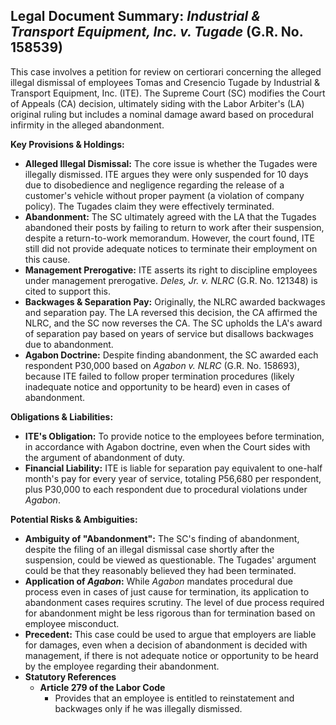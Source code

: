 ## Legal Document Summary: *Industrial & Transport Equipment, Inc. v. Tugade* (G.R. No. 158539)

This case involves a petition for review on certiorari concerning the alleged illegal dismissal of employees Tomas and Cresencio Tugade by Industrial & Transport Equipment, Inc. (ITE). The Supreme Court (SC) modifies the Court of Appeals (CA) decision, ultimately siding with the Labor Arbiter's (LA) original ruling but includes a nominal damage award based on procedural infirmity in the alleged abandonment.

**Key Provisions & Holdings:**

*   **Alleged Illegal Dismissal:** The core issue is whether the Tugades were illegally dismissed. ITE argues they were only suspended for 10 days due to disobedience and negligence regarding the release of a customer's vehicle without proper payment (a violation of company policy). The Tugades claim they were effectively terminated.
*   **Abandonment:** The SC ultimately agreed with the LA that the Tugades abandoned their posts by failing to return to work after their suspension, despite a return-to-work memorandum. However, the court found, ITE still did not provide adequate notices to terminate their employment on this cause.
*   **Management Prerogative:** ITE asserts its right to discipline employees under management prerogative. *Deles, Jr. v. NLRC* (G.R. No. 121348) is cited to support this.
*   **Backwages & Separation Pay:** Originally, the NLRC awarded backwages and separation pay. The LA reversed this decision, the CA affirmed the NLRC, and the SC now reverses the CA. The SC upholds the LA's award of separation pay based on years of service but disallows backwages due to abandonment.
*   **Agabon Doctrine:** Despite finding abandonment, the SC awarded each respondent P30,000 based on *Agabon v. NLRC* (G.R. No. 158693), because ITE failed to follow proper termination procedures (likely inadequate notice and opportunity to be heard) even in cases of abandonment.

**Obligations & Liabilities:**

*   **ITE's Obligation:** To provide notice to the employees before termination, in accordance with Agabon doctrine, even when the Court sides with the argument of abandonment of duty.
*   **Financial Liability:** ITE is liable for separation pay equivalent to one-half month's pay for every year of service, totaling P56,680 per respondent, plus P30,000 to each respondent due to procedural violations under *Agabon*.

**Potential Risks & Ambiguities:**

*   **Ambiguity of "Abandonment":** The SC's finding of abandonment, despite the filing of an illegal dismissal case shortly after the suspension, could be viewed as questionable. The Tugades' argument could be that they reasonably believed they had been terminated.
*   **Application of *Agabon*:** While *Agabon* mandates procedural due process even in cases of just cause for termination, its application to abandonment cases requires scrutiny. The level of due process required for abandonment might be less rigorous than for termination based on employee misconduct.
*   **Precedent:** This case could be used to argue that employers are liable for damages, even when a decision of abandonment is decided with management, if there is not adequate notice or opportunity to be heard by the employee regarding their abandonment.
*  **Statutory References**
    *  **Article 279 of the Labor Code**
        *   Provides that an employee is entitled to reinstatement and backwages only if he was illegally dismissed.
